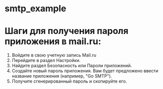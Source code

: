 # smtp_example

# Шаги для получения пароля приложения в mail.ru:
1. Войдите в свою учетную запись Mail.ru
2. Перейдите в раздел Настройки.
3. Найдите раздел Безопасность или Пароли приложений.
4. Создайте новый пароль приложения. Вам будет предложено ввести название приложения (например, "Go SMTP").
5. Получите сгенерированный пароль и скопируйте его.
